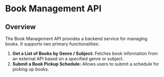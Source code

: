 # Book Management API

## Overview

The Book Management API provides a backend service for managing books. It supports two primary functionalities:
1. **Get a List of Books by Genre / Subject:** Fetches book information from an external API based on a specified genre or subject.
2. **Submit a Book Pickup Schedule:** Allows users to submit a schedule for picking up books.